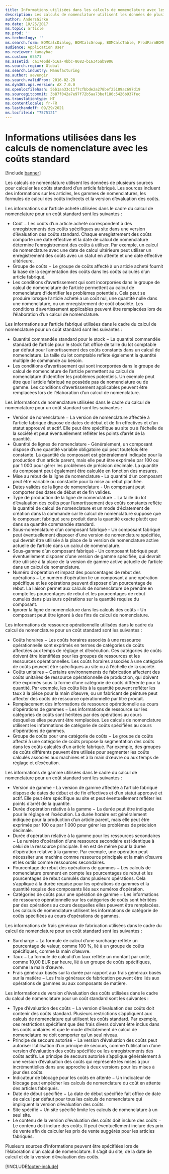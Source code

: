 ```yaml
---
title: Informations utilisées dans les calculs de nomenclature avec les coûts standard
description: Les calculs de nomenclature utilisent les données de plusieurs sources pour calculer les coûts standard d’un article fabriqué. Les sources incluent des informations sur les articles, les gammes de nomenclatures, les formules de calcul des coûts indirects et la version d’évaluation des coûts.
author: AndersGirke
ms.date: 10/25/2017
ms.topic: article
ms.prod: ''
ms.technology: ''
ms.search.form: BOMCalcDialog, BOMCalcGroup, BOMCalcTable, ProdParmBOMCalc
audience: Application User
ms.reviewer: kamaybac
ms.custom: 65571
ms.assetid: ca17e6dd-b16a-4bbc-8682-b16345ab9906
ms.search.region: Global
ms.search.industry: Manufacturing
ms.author: aevengir
ms.search.validFrom: 2016-02-28
ms.dyn365.ops.version: AX 7.0.0
ms.openlocfilehash: 56b1aa33c11f7cfbbde2a278bef25189ac697d19
ms.sourcegitcommit: 3b87f042a7e97f72b5aa73bef186c5426b937fec
ms.translationtype: HT
ms.contentlocale: fr-FR
ms.lasthandoff: 09/29/2021
ms.locfileid: "7575121"
---
```

# <a name="information-used-in-bom-calculations-with-standard-costs"></a>Informations utilisées dans les calculs de nomenclature avec les coûts standard

[!include [banner](../includes/banner.md)]

Les calculs de nomenclature utilisent les données de plusieurs sources pour calculer les coûts standard d’un article fabriqué. Les sources incluent des informations sur les articles, les gammes de nomenclatures, les formules de calcul des coûts indirects et la version d’évaluation des coûts.

Les informations sur l’article acheté utilisées dans le cadre du calcul de nomenclature pour un coût standard sont les suivantes :
-   Coût − Les coûts d’un article acheté correspondent à des enregistrements des coûts spécifiques au site dans une version d’évaluation des coûts standard. Chaque enregistrement des coûts comporte une date effective et la date de calcul de nomenclature détermine l’enregistrement des coûts à utiliser. Par exemple, un calcul de nomenclature avec une date de calcul ultérieure peut utiliser un enregistrement des coûts avec un statut en attente et une date effective ultérieure.
-   Groupe de coûts − Le groupe de coûts affecté à un article acheté fournit la base de la segmentation des coûts dans les coûts calculés d’un article fabriqué.
-   Les conditions d’avertissement qui sont incorporées dans le groupe de calcul de nomenclature de l’article permettent au calcul de nomenclature d’identifier les problèmes potentiels. Cela peut se produire lorsque l’article acheté a un coût nul, une quantité nulle dans une nomenclature, ou un enregistrement de coût obsolète. Les conditions d’avertissement applicables peuvent être remplacées lors de l’élaboration d’un calcul de nomenclature.

Les informations sur l’article fabriqué utilisées dans le cadre du calcul de nomenclature pour un coût standard sont les suivantes :
-   Quantité commandée standard pour le stock − La quantité commandée standard de l’article pour le stock fait office de taille du lot comptable par défaut pour l’amortissement des coûts constants dans un calcul de nomenclature. La taille du lot comptable reflète également la quantité multiple de commande au besoin.
-   Les conditions d’avertissement qui sont incorporées dans le groupe de calcul de nomenclature de l’article permettent au calcul de nomenclature d’identifier les problèmes potentiels. Un exemple peut être que l’article fabriqué ne possède pas de nomenclature ou de gamme. Les conditions d’avertissement applicables peuvent être remplacées lors de l’élaboration d’un calcul de nomenclature.

Les informations de nomenclature utilisées dans le cadre du calcul de nomenclature pour un coût standard sont les suivantes :
-   Version de nomenclature − La version de nomenclature affectée à l’article fabriqué dispose de dates de début et de fin effectives et d’un statut approuvé et actif. Elle peut être spécifique au site ou à l’échelle de la société et peut éventuellement refléter les points d’arrêt de la quantité.
-   Quantité de lignes de nomenclature - Généralement, un composant dispose d’une quantité variable obligatoire qui peut toutefois être constante. La quantité du composant est généralement indiquée pour la production d’un article parent, mais elle peut être exprimée par 100 ou par 1 000 pour gérer les problèmes de précision décimale. La quantité du composant peut également être calculée en fonction des mesures.
-   Mise au rebut de la ligne de nomenclature - La quantité d’un composant peut être variable ou constante pour la mise au rebut planifiée.
-   Dates valides de la ligne de nomenclature - Un composant peut comporter des dates de début et de fin valides.
-   Type de production de la ligne de nomenclature − La taille du lot d’évaluation des coûts pour l’amortissement des coûts constants reflète la quantité de calcul de nomenclature et un mode d’éclatement de création dans la commande car le calcul de nomenclature suppose que le composant fabriqué sera produit dans la quantité exacte plutôt que dans sa quantité commandée standard.
-   Sous-nomenclature d’un composant fabriqué - Un composant fabriqué peut éventuellement disposer d’une version de nomenclature spécifiée, qui devrait être utilisée à la place de la version de nomenclature active actuelle de l’article dans un calcul de nomenclature.
-   Sous-gamme d’un composant fabriqué - Un composant fabriqué peut éventuellement disposer d’une version de gamme spécifiée, qui devrait être utilisée à la place de la version de gamme active actuelle de l’article dans un calcul de nomenclature.
-   Numéro d’opération et impact des pourcentages de rebut des opérations − Le numéro d’opération lie un composant à une opération spécifique et les opérations peuvent disposer d’un pourcentage de rebut. La liaison permet aux calculs de nomenclature de prendre en compte les pourcentages de rebut et les pourcentages de rebut cumulés dans plusieurs opérations sur la quantité requise du composant.
-   Ignorer la ligne de nomenclature dans les calculs des coûts - Un composant peut être ignoré à des fins de calcul de nomenclature.

Les informations de ressource opérationnelle utilisées dans le cadre du calcul de nomenclature pour un coût standard sont les suivantes :
-   Coûts horaires − Les coûts horaires associés à une ressource opérationnelle sont exprimés en termes de catégories de coûts affectées aux temps de réglage et d’exécution. Ces catégories de coûts doivent être identifiées pour les groupes de ressources et les ressources opérationnelles. Les coûts horaires associés à une catégorie de coûts peuvent être spécifiques au site ou à l’échelle de la société.
-   Coûts unitaires − Certains environnements de fabrication affectent des coûts unitaires de ressource opérationnelle de production, qui doivent être exprimés sous la forme d’une catégorie de coûts différente pour la quantité. Par exemple, les coûts liés à la quantité peuvent refléter les taux à la pièce pour la main d’œuvre, ou un fabricant de peinture peut affecter des coûts de ressource opérationnelle par litre produit.
-   Remplacement des informations de ressource opérationnelle au cours d’opérations de gammes − Les informations de ressource sur les catégories de coûts sont héritées par des opérations au cours desquelles elles peuvent être remplacées. Les calculs de nomenclature utilisent les informations de catégorie de coûts spécifiées au cours d’opérations de gammes.
-   Groupe de coûts pour une catégorie de coûts − Le groupe de coûts affecté à une catégorie de coûts propose la segmentation des coûts dans les coûts calculés d’un article fabriqué. Par exemple, des groupes de coûts différents peuvent être utilisés pour segmenter les coûts calculés associés aux machines et à la main d’œuvre ou aux temps de réglage et d’exécution.

Les informations de gamme utilisées dans le cadre du calcul de nomenclature pour un coût standard sont les suivantes :
-   Version de gamme - La version de gamme affectée à l’article fabriqué dispose de dates de début et de fin effectives et d’un statut approuvé et actif. Elle peut être spécifique au site et peut éventuellement refléter les points d’arrêt de la quantité.
-   Durée d’opération relative à la gamme − La durée peut être indiquée pour le réglage et l’exécution. La durée horaire est généralement indiquée pour la production d’un article parent, mais elle peut être exprimée par 100 ou par 1 000 pour gérer les problèmes de précision décimale.
-   Durée d’opération relative à la gamme pour les ressources secondaires − Le numéro d’opération d’une ressource secondaire est identique à celui de la ressource principale. Il en est de même pour la durée d’opération relative à la gamme. Par exemple, une opération peut nécessiter une machine comme ressource principale et la main d’œuvre et les outils comme ressources secondaires.
-   Pourcentage de rebut des opérations de gammes − Les calculs de nomenclature prennent en compte les pourcentages de rebut et les pourcentages de rebut cumulés dans plusieurs opérations. Cela s’applique à la durée requise pour les opérations de gammes et la quantité requise des composants liés aux numéros d’opération.
-   Catégories de coûts pour une opération de gamme − Les informations de ressource opérationnelle sur les catégories de coûts sont héritées par des opérations au cours desquelles elles peuvent être remplacées. Les calculs de nomenclature utilisent les informations de catégorie de coûts spécifiées au cours d’opérations de gammes.

Les informations de frais généraux de fabrication utilisées dans le cadre du calcul de nomenclature pour un coût standard sont les suivantes :
-   Surcharge − La formule de calcul d’une surcharge reflète un pourcentage de valeur, comme 100 %, lié à un groupe de coûts spécifiques, comme la main d’œuvre.
-   Taux − La formule de calcul d’un taux reflète un montant par unité, comme 10,00 EUR par heure, lié à un groupe de coûts spécifiques, comme la main d’œuvre.
-   Frais généraux basés sur la durée par rapport aux frais généraux basés sur la matière − Les frais généraux de fabrication peuvent être liés aux opérations de gammes ou aux composants de matière.

Les informations de version d’évaluation des coûts utilisées dans le cadre du calcul de nomenclature pour un coût standard sont les suivantes :
-   Type d’évaluation des coûts − La version d’évaluation des coûts doit contenir des coûts standard. Plusieurs restrictions s’appliquent aux calculs de nomenclature qui utilisent les coûts standard. Par exemple, ces restrictions spécifient que des frais divers doivent être inclus dans les coûts unitaires et que le mode d’éclatement de calcul de nomenclature ne doit comporter qu’un seul niveau.
-   Principe de secours autorisé − La version d’évaluation des coûts peut autoriser l’utilisation d’un principe de secours, comme l’utilisation d’une version d’évaluation des coûts spécifiée ou les enregistrements des coûts actifs. Le principe de secours autorisé s’applique généralement à une version d’évaluation des coûts qui représente les mises à jour incrémentielles dans une approche à deux versions pour les mises à jour des coûts.
-   Indicateur de blocage pour les coûts en attente − Un indicateur de blocage peut empêcher les calculs de nomenclature du coût en attente des articles fabriqués.
-   Date de début spécifiée − La date de début spécifiée fait office de date de calcul par défaut pour tous les calculs de nomenclature qui impliquent la version d’évaluation des coûts.
-   Site spécifié − Un site spécifié limite les calculs de nomenclature à un seul site.
-   Le contenu de la version d’évaluation des coûts doit inclure des coûts − Le contenu doit inclure des coûts. Il peut éventuellement inclure des prix de vente afin de calculer les prix de vente suggérés pour les articles fabriqués.

Plusieurs sources d’informations peuvent être spécifiées lors de l’élaboration d’un calcul de nomenclature. Il s’agit du site, de la date de calcul et de la version d’évaluation des coûts.







[!INCLUDE[footer-include](../../includes/footer-banner.md)]
